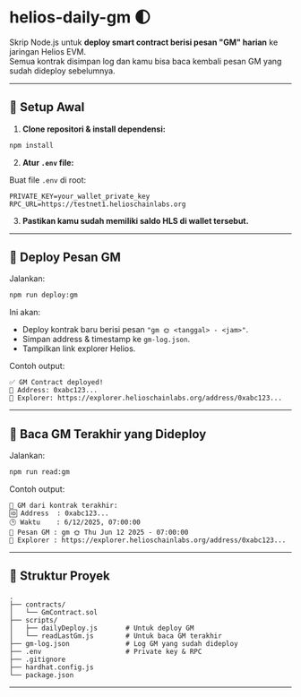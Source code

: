 # helios-daily-gm 🌓

Skrip Node.js untuk **deploy smart contract berisi pesan "GM" harian** ke jaringan Helios EVM.  
Semua kontrak disimpan log dan kamu bisa baca kembali pesan GM yang sudah dideploy sebelumnya.

---

## 🔧 Setup Awal

1. **Clone repositori & install dependensi:**

```bash
npm install
```

2. **Atur `.env` file:**

Buat file `.env` di root:

```
PRIVATE_KEY=your_wallet_private_key
RPC_URL=https://testnet1.helioschainlabs.org
```


3. **Pastikan kamu sudah memiliki saldo HLS di wallet tersebut.**

---

## 🚀 Deploy Pesan GM

Jalankan:

```bash
npm run deploy:gm
```

Ini akan:
- Deploy kontrak baru berisi pesan `"gm 🌞 <tanggal> - <jam>"`.
- Simpan address & timestamp ke `gm-log.json`.
- Tampilkan link explorer Helios.

Contoh output:

```
✅ GM Contract deployed!
📍 Address: 0xabc123...
🔗 Explorer: https://explorer.helioschainlabs.org/address/0xabc123...
```

---

## 📖 Baca GM Terakhir yang Dideploy

Jalankan:

```bash
npm run read:gm
```

Contoh output:

```
📍 GM dari kontrak terakhir:
🆔 Address  : 0xabc123...
🕒 Waktu    : 6/12/2025, 07:00:00
💬 Pesan GM : gm 🌞 Thu Jun 12 2025 - 07:00:00
🔗 Explorer : https://explorer.helioschainlabs.org/address/0xabc123...
```

---

## 📂 Struktur Proyek

```
.
├── contracts/
│   └── GmContract.sol
├── scripts/
│   ├── dailyDeploy.js       # Untuk deploy GM
│   └── readLastGm.js        # Untuk baca GM terakhir
├── gm-log.json              # Log GM yang sudah dideploy
├── .env                     # Private key & RPC
├── .gitignore
├── hardhat.config.js
└── package.json
```

---

